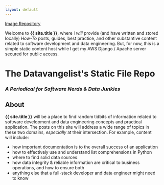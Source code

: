 ```yaml
---
layout: default
---
```


[Image Repository](images.html)

Welcome to **{{ site.title }}**, where I _will_ provide (and have written and stored locally) _How-To_ posts, guides, best practice, and other substantive content related to software development and data engineering.  But, for now, this is a simple static content host while I get my AWS Django / Apache server secured for public access.

# The Datavangelist's Static File Repo
### _A Periodical for Software Nerds & Data Junkies_

## About

**{{ site.title }}** will be a place to find random tidbits of information related to software development and data engineering concepts and practical application. The posts on this site will address a wide range of topics in these two domains, _especially_ at their intersection.  For example, content will include:

* how important documentation is to the overall success of an application  
* how to effectively use and understand list comprehensions in Python
* where to find solid data sources
* how data integrity & reliable information are critical to business operations, and how to ensure both
* anything else that a full-stack developer and data engineer might need to know
